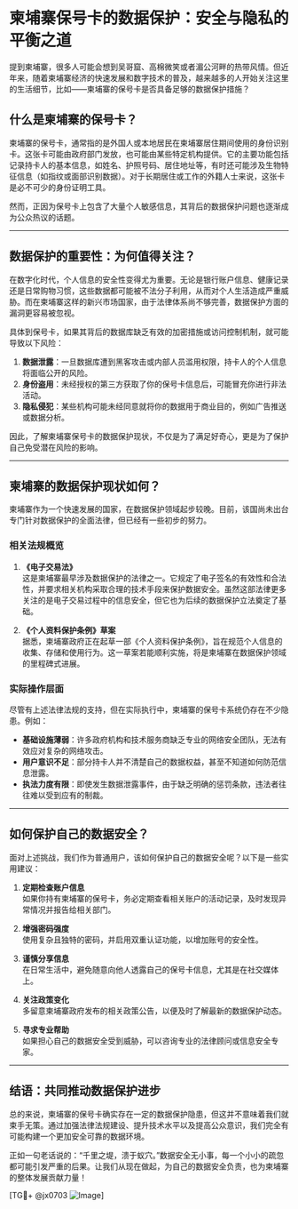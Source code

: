 # 柬埔寨保号卡的数据保护：安全与隐私的平衡之道

提到柬埔寨，很多人可能会想到吴哥窟、高棉微笑或者湄公河畔的热带风情。但近年来，随着柬埔寨经济的快速发展和数字技术的普及，越来越多的人开始关注这里的生活细节，比如——柬埔寨的保号卡是否具备足够的数据保护措施？

## 什么是柬埔寨的保号卡？

柬埔寨的保号卡，通常指的是外国人或本地居民在柬埔寨居住期间使用的身份识别卡。这张卡可能由政府部门发放，也可能由某些特定机构提供。它的主要功能包括记录持卡人的基本信息，如姓名、护照号码、居住地址等，有时还可能涉及生物特征信息（如指纹或面部识别数据）。对于长期居住或工作的外籍人士来说，这张卡是必不可少的身份证明工具。

然而，正因为保号卡上包含了大量个人敏感信息，其背后的数据保护问题也逐渐成为公众热议的话题。

---

## 数据保护的重要性：为何值得关注？

在数字化时代，个人信息的安全性变得尤为重要。无论是银行账户信息、健康记录还是日常购物习惯，这些数据都可能被不法分子利用，从而对个人生活造成严重威胁。而在柬埔寨这样的新兴市场国家，由于法律体系尚不够完善，数据保护方面的漏洞更容易被忽视。

具体到保号卡，如果其背后的数据库缺乏有效的加密措施或访问控制机制，就可能导致以下风险：

1. **数据泄露**：一旦数据库遭到黑客攻击或内部人员滥用权限，持卡人的个人信息将面临公开的风险。
2. **身份盗用**：未经授权的第三方获取了你的保号卡信息后，可能冒充你进行非法活动。
3. **隐私侵犯**：某些机构可能未经同意就将你的数据用于商业目的，例如广告推送或数据分析。

因此，了解柬埔寨保号卡的数据保护现状，不仅是为了满足好奇心，更是为了保护自己免受潜在风险的影响。

---

## 柬埔寨的数据保护现状如何？

柬埔寨作为一个快速发展的国家，在数据保护领域起步较晚。目前，该国尚未出台专门针对数据保护的全面法律，但已经有一些初步的努力。

### 相关法规概览

1. **《电子交易法》**  
   这是柬埔寨最早涉及数据保护的法律之一。它规定了电子签名的有效性和合法性，并要求相关机构采取合理的技术手段来保护数据安全。虽然这部法律更多关注的是电子交易过程中的信息安全，但它也为后续的数据保护立法奠定了基础。

2. **《个人资料保护条例》草案**  
   据悉，柬埔寨政府正在起草一部《个人资料保护条例》，旨在规范个人信息的收集、存储和使用行为。这一草案若能顺利实施，将是柬埔寨在数据保护领域的里程碑式进展。

### 实际操作层面

尽管有上述法律法规的支持，但在实际执行中，柬埔寨的保号卡系统仍存在不少隐患。例如：

- **基础设施薄弱**：许多政府机构和技术服务商缺乏专业的网络安全团队，无法有效应对复杂的网络攻击。
- **用户意识不足**：部分持卡人并不清楚自己的数据权益，甚至不知道如何防范信息泄露。
- **执法力度有限**：即使发生数据泄露事件，由于缺乏明确的惩罚条款，违法者往往难以受到应有的制裁。

---

## 如何保护自己的数据安全？

面对上述挑战，我们作为普通用户，该如何保护自己的数据安全呢？以下是一些实用建议：

1. **定期检查账户信息**  
   如果你持有柬埔寨的保号卡，务必定期查看相关账户的活动记录，及时发现异常情况并报告给相关部门。

2. **增强密码强度**  
   使用复杂且独特的密码，并启用双重认证功能，以增加账号的安全性。

3. **谨慎分享信息**  
   在日常生活中，避免随意向他人透露自己的保号卡信息，尤其是在社交媒体上。

4. **关注政策变化**  
   多留意柬埔寨政府发布的相关政策公告，以便及时了解最新的数据保护动态。

5. **寻求专业帮助**  
   如果担心自己的数据安全受到威胁，可以咨询专业的法律顾问或信息安全专家。

---

## 结语：共同推动数据保护进步

总的来说，柬埔寨的保号卡确实存在一定的数据保护隐患，但这并不意味着我们就束手无策。通过加强法律法规建设、提升技术水平以及提高公众意识，我们完全有可能构建一个更加安全可靠的数据环境。

正如一句老话说的：“千里之堤，溃于蚁穴。”数据安全无小事，每一个小小的疏忽都可能引发严重的后果。让我们从现在做起，为自己的数据安全负责，也为柬埔寨的整体发展贡献力量！

[TG💪+ @jx0703 ![Image](https://github.com/user-attachments/assets/dbca1d08-cadb-493c-b0ec-ad6f7a83f270)]